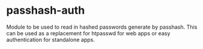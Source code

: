 passhash-auth
=============

Module to be used to read in hashed passwords generate by passhash. This can be used as a replacement for htpasswd for web apps or easy authentication for standalone apps.  